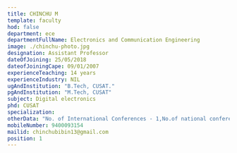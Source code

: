 ```yaml
---
title: CHINCHU M
template: faculty
hod: false
department: ece
departmentFullName: Electronics and Communication Engineering
image: ./chinchu-photo.jpg
designation: Assistant Professor
dateOfJoining: 25/05/2018
dateofJoiningCape: 09/01/2007
experienceTeaching: 14 years
experienceIndustry: NIL
ugAndInstitution: "B.Tech, CUSAT."
pgAndInstitution: "M.Tech, CUSAT"
subject: Digital electronics
phd: CUSAT
specialization:
otherData: "No. of International Conferences - 1,No.of national conferences - 2"
mobileNumber: 9400093154
mailid: chinchubibin13@gmail.com
position: 1
---
```

